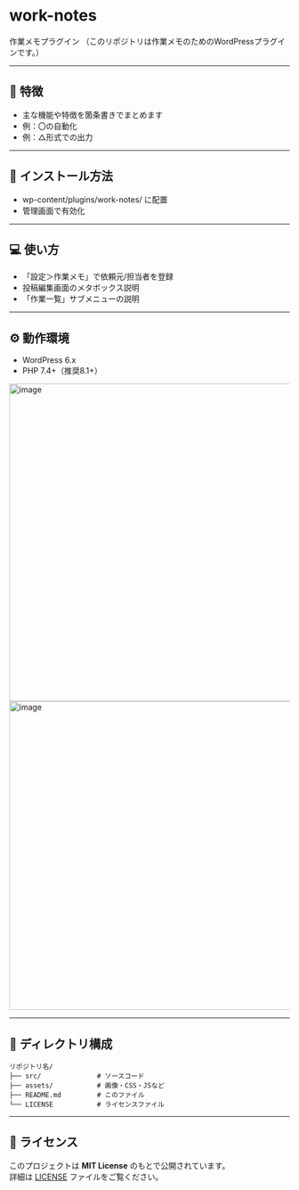 # work-notes
作業メモプラグイン
（このリポジトリは作業メモのためのWordPressプラグインです。）

---

## 📌 特徴
- 主な機能や特徴を箇条書きでまとめます
- 例：〇の自動化
- 例：△形式での出力

---

## 🚀 インストール方法
- wp-content/plugins/work-notes/ に配置
- 管理画面で有効化

---

## 💻 使い方
- 「設定＞作業メモ」で依頼元/担当者を登録
- 投稿編集画面のメタボックス説明
- 「作業一覧」サブメニューの説明

---

## ⚙️ 動作環境
- WordPress 6.x
- PHP 7.4+（推奨8.1+）
<img width="1155" height="570" alt="image" src="https://github.com/user-attachments/assets/25df5376-536f-4970-9b54-d25ce85a0e98" />
<img width="1159" height="554" alt="image" src="https://github.com/user-attachments/assets/f4a55cdc-bfe4-49e3-9e07-cb4830667b5b" />

---

## 📂 ディレクトリ構成
```
リポジトリ名/
├── src/              # ソースコード
├── assets/           # 画像・CSS・JSなど
├── README.md         # このファイル
└── LICENSE           # ライセンスファイル
```

---

## 📜 ライセンス
このプロジェクトは **MIT License** のもとで公開されています。  
詳細は [LICENSE](LICENSE) ファイルをご覧ください。
